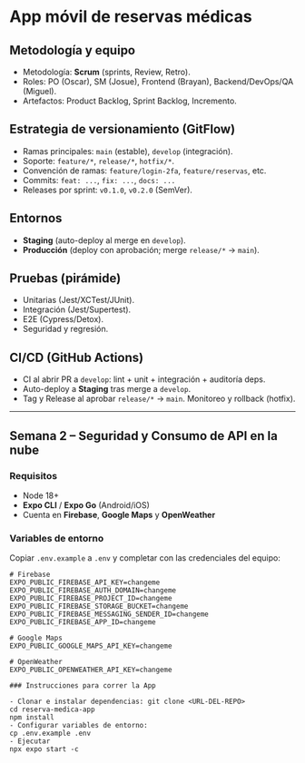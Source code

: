 # App móvil de reservas médicas

## Metodología y equipo
- Metodología: **Scrum** (sprints, Review, Retro).
- Roles: PO (Oscar), SM (Josue), Frontend (Brayan), Backend/DevOps/QA (Miguel).
- Artefactos: Product Backlog, Sprint Backlog, Incremento.

## Estrategia de versionamiento (GitFlow)
- Ramas principales: `main` (estable), `develop` (integración).
- Soporte: `feature/*`, `release/*`, `hotfix/*`.
- Convención de ramas: `feature/login-2fa`, `feature/reservas`, etc.
- Commits: `feat: ...`, `fix: ...`, `docs: ...`
- Releases por sprint: `v0.1.0`, `v0.2.0` (SemVer).

## Entornos
- **Staging** (auto-deploy al merge en `develop`).
- **Producción** (deploy con aprobación; merge `release/*` → `main`).

## Pruebas (pirámide)
- Unitarias (Jest/XCTest/JUnit).
- Integración (Jest/Supertest).
- E2E (Cypress/Detox).
- Seguridad y regresión.

## CI/CD (GitHub Actions)
- CI al abrir PR a `develop`: lint + unit + integración + auditoría deps.
- Auto-deploy a **Staging** tras merge a `develop`.
- Tag y Release al aprobar `release/*` → `main`. Monitoreo y rollback (hotfix).

---

## Semana 2 – Seguridad y Consumo de API en la nube

### Requisitos
- Node 18+
- **Expo CLI** / **Expo Go** (Android/iOS)
- Cuenta en **Firebase**, **Google Maps** y **OpenWeather**

### Variables de entorno
Copiar `.env.example` a `.env` y completar con las credenciales del equipo:

```env
# Firebase
EXPO_PUBLIC_FIREBASE_API_KEY=changeme
EXPO_PUBLIC_FIREBASE_AUTH_DOMAIN=changeme
EXPO_PUBLIC_FIREBASE_PROJECT_ID=changeme
EXPO_PUBLIC_FIREBASE_STORAGE_BUCKET=changeme
EXPO_PUBLIC_FIREBASE_MESSAGING_SENDER_ID=changeme
EXPO_PUBLIC_FIREBASE_APP_ID=changeme

# Google Maps
EXPO_PUBLIC_GOOGLE_MAPS_API_KEY=changeme

# OpenWeather
EXPO_PUBLIC_OPENWEATHER_API_KEY=changeme

### Instrucciones para correr la App

- Clonar e instalar dependencias: git clone <URL-DEL-REPO>
cd reserva-medica-app
npm install
- Configurar variables de entorno: 
cp .env.example .env
- Ejecutar
npx expo start -c

